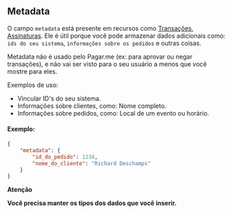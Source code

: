 ## Metadata

O campo `metadata` está presente em recursos como [Transações](/#transactions), [Assinaturas](/#subscriptions). Ele é útil porque você pode armazenar dados adicionais como: `ids do seu sistema`, `informações sobre os pedidos` e outras coisas.

Metadata não é usado pelo Pagar.me (ex: para aprovar ou negar transações), e não vai ser visto para o seu usuário a menos que você mostre para eles.

Exemplos de uso: 

- Vincular ID's do seu sistema.
- Informações sobre clientes, como: Nome completo.
- Informações sobre pedidos, como: Local de um evento ou horário.

#### Exemplo:

```json
{
	"metadata": {
		"id_do_pedido": 1234,
		"nome_do_cliente": "Richard Deschamps"
	}
}
```

**Atenção**

**Você precisa manter os tipos dos dados que você inserir.**
